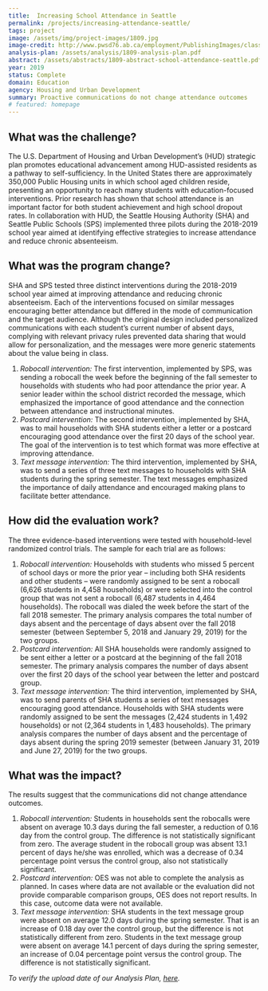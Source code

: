 ```yaml
---
title:  Increasing School Attendance in Seattle
permalink: /projects/increasing-attendance-seattle/
tags: project  
image: /assets/img/project-images/1809.jpg
image-credit: http://www.pwsd76.ab.ca/employment/PublishingImages/classroom-stock.jpg
analysis-plan: /assets/analysis/1809-analysis-plan.pdf
abstract: /assets/abstracts/1809-abstract-school-attendance-seattle.pdf
year: 2019
status: Complete
domain: Education
agency: Housing and Urban Development
summary: Proactive communications do not change attendance outcomes
# featured: homepage
---
```

## What was the challenge?

The U.S. Department of Housing and Urban Development’s (HUD) strategic plan promotes educational advancement among HUD-assisted residents as a pathway to self-sufficiency. In the United States there are approximately 350,000 Public Housing units in which school aged children reside, presenting an opportunity to reach many students with education-focused interventions. Prior research has shown that school attendance is an important factor for both student achievement and high school dropout rates. In collaboration with HUD, the Seattle Housing Authority (SHA) and Seattle Public Schools (SPS) implemented three pilots during the 2018-2019 school year aimed at identifying effective strategies to increase attendance and reduce chronic absenteeism.

## What was the program change?

SHA and SPS tested three distinct interventions during the 2018-2019 school year aimed at improving attendance and reducing chronic absenteeism. Each of the interventions focused on similar messages encouraging better attendance but differed in the mode of communication and the target audience. Although the original design included personalized communications with each student’s current number of absent days, complying with relevant privacy rules prevented data sharing that would allow for personalization, and the messages were more generic statements about the value being in class.

1. *Robocall intervention:* The first intervention, implemented by SPS, was sending a robocall the week before the beginning of the fall semester to households with students who had poor attendance the prior year. A senior leader within the school district recorded the message, which emphasized the importance of good attendance and the connection between attendance and instructional minutes. 
2. *Postcard intervention:* The second intervention, implemented by SHA, was to mail households with SHA students either a letter or a postcard encouraging good attendance over the first 20 days of the school year. The goal of the intervention is to test which format was more effective at improving attendance. 
3. *Text message intervention:* The third intervention, implemented by SHA, was to send a series of three text messages to households with SHA students during the spring semester. The text messages emphasized the importance of daily attendance and encouraged making plans to facilitate better attendance.

## How did the evaluation work?

The three evidence-based interventions were tested with household-level randomized control trials. The sample for each trial are as follows: 
1. *Robocall intervention:* Households with students who missed 5 percent of school days or more the prior year – including both SHA residents and other students – were randomly assigned to be sent a robocall (6,626 students in 4,458 households) or were selected into the control group that was not sent a robocall (6,487 students in 4,464 households). The robocall was dialed the week before the start of the fall 2018 semester. The primary analysis compares the total number of days absent and the percentage of days absent over the fall 2018 semester (between September 5, 2018 and January 29, 2019) for the two groups.
2. *Postcard intervention:* All SHA households were randomly assigned to be sent either a letter or a postcard at the beginning of the fall 2018 semester. The primary analysis compares the number of days absent over the first 20 days of the school year between the letter and postcard group.
3. *Text message intervention:* The third intervention, implemented by SHA, was to send parents of SHA students a series of text messages encouraging good attendance. Households with SHA students were randomly assigned to be sent the messages (2,424 students in 1,492 households) or not (2,364 students in 1,483 households). The primary analysis compares the number of days absent and the percentage of days absent during the spring 2019 semester (between January 31, 2019 and June 27, 2019) for the two groups.

## What was the impact?

The results suggest that the communications did not change attendance outcomes.
1. *Robocall intervention:* Students in households sent the robocalls were absent on average 10.3 days during the fall semester, a reduction of 0.16 day from the control group. The difference is not statistically significant from zero. The average student in the robocall group was absent 13.1 percent of days he/she was enrolled, which was a decrease of 0.34 percentage point versus the control group, also not statistically significant.
2. *Postcard intervention:* OES was not able to complete the analysis as planned. In cases where data are not available or the evaluation did not provide comparable comparison groups, OES does not report results. In this case, outcome data were not available.
3. *Text message intervention:* SHA students in the text message group were absent on average 12.0 days during the spring semester. That is an increase of 0.18 day over the control group, but the difference is not statistically different from zero. Students in the text message group were absent on average 14.1 percent of days during the spring semester, an increase of 0.04 percentage point versus the control group. The difference is not statistically significant.

<i>To verify the upload date of our Analysis Plan, <a href="https://github.com/gsa-oes/office-of-evaluation-sciences/commits/master/assets/analysis/1809-analysis-plan.pdf">here</a>.
